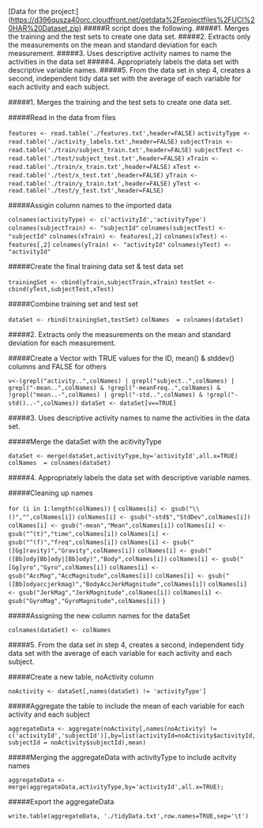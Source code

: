 [Data for the project:] (https://d396qusza40orc.cloudfront.net/getdata%2Fprojectfiles%2FUCI%20HAR%20Dataset.zip)
#####R script does the following. 
#####1. Merges the training and the test sets to create one data set.
#####2. Extracts only the measurements on the mean and standard deviation for each measurement. 
#####3. Uses descriptive activity names to name the activities in the data set
#####4. Appropriately labels the data set with descriptive variable names. 
#####5. From the data set in step 4, creates a second, independent tidy data set with the average of each variable for each activity and each subject.





#####1. Merges the training and the test sets to create one data set.

#####Read in the data from files

`features <- read.table('./features.txt',header=FALSE)`
`activityType <- read.table('./activity_labels.txt',header=FALSE)`
`subjectTrain <- read.table('./train/subject_train.txt',header=FALSE)`
`subjectTest <- read.table('./test/subject_test.txt',header=FALSE)`
`xTrain <- read.table('./train/x_train.txt',header=FALSE)`
`xTest <- read.table('./test/x_test.txt',header=FALSE)`
`yTrain <- read.table('./train/y_train.txt',header=FALSE)`
`yTest <- read.table('./test/y_test.txt',header=FALSE)`

#####Assigin column names to the imported data

`colnames(activityType) <- c('activityId','activityType')`
`colnames(subjectTrain) <- "subjectId"`
`colnames(subjectTest) <- "subjectId"`
`colnames(xTrain) <- features[,2]`
`colnames(xTest) <- features[,2]`
`colnames(yTrain) <- "activityId"`
`colnames(yTest) <- "activityId"`

#####Create the final training data set & test data set

`trainingSet <- cbind(yTrain,subjectTrain,xTrain)`
`testSet <- cbind(yTest,subjectTest,xTest)`

#####Combine training set and test set

`dataSet <- rbind(trainingSet,testSet)`
`colNames  = colnames(dataSet)`



#####2. Extracts only the measurements on the mean and standard deviation for each measurement.

#####Create a Vector with TRUE values for the ID, mean() & stddev() columns and FALSE for others

`v<-(grepl("activity..",colNames) | grepl("subject..",colNames) | grepl("-mean..",colNames) & !grepl("-meanFreq..",colNames) & !grepl("mean..-",colNames) | grepl("-std..",colNames) & !grepl("-std()..-",colNames))`
`dataSet <- dataSet[v==TRUE]`


#####3. Uses descriptive activity names to name the activities in the data set.

#####Merge the dataSet with the acitivityType

`dataSet <- merge(dataSet,activityType,by='activityId',all.x=TRUE)`
`colNames  = colnames(dataSet)`



#####4. Appropriately labels the data set with descriptive variable names.

#####Cleaning up names

`for (i in 1:length(colNames))` 
`{` 
`colNames[i] <- gsub("\\()","",colNames[i])`
`colNames[i] <- gsub("-std$","StdDev",colNames[i])`
`colNames[i] <- gsub("-mean","Mean",colNames[i])`
`colNames[i] <- gsub("^(t)","time",colNames[i])`
`colNames[i] <- gsub("^(f)","freq",colNames[i])`
`colNames[i] <- gsub("([Gg]ravity)","Gravity",colNames[i])`
`colNames[i] <- gsub("([Bb]ody[Bb]ody|[Bb]ody)","Body",colNames[i])`
`colNames[i] <- gsub("[Gg]yro","Gyro",colNames[i])`
`colNames[i] <- gsub("AccMag","AccMagnitude",colNames[i])`
`colNames[i] <- gsub("([Bb]odyaccjerkmag)","BodyAccJerkMagnitude",colNames[i])`
`colNames[i] <- gsub("JerkMag","JerkMagnitude",colNames[i])`
`colNames[i] <- gsub("GyroMag","GyroMagnitude",colNames[i])`
`}`

#####Assigning the new column names for the dataSet

`colnames(dataSet) <- colNames`

#####5. From the data set in step 4, creates a second, independent tidy data set with the average of each variable for each activity and each subject.

#####Create a new table, noActivity column

`noActivity <- dataSet[,names(dataSet) != 'activityType']`

#####Aggregate the table to include the mean of each variable for each activity and each subject

`aggregateData <- aggregate(noActivity[,names(noActivity) != c('activityId','subjectId')],by=list(activityId=noActivity$activityId,subjectId = noActivity$subjectId),mean)`


#####Merging the aggregateData with activityType to include acitvity names

`aggregateData <- merge(aggregateData,activityType,by='activityId',all.x=TRUE);`

#####Export the aggregateData
 
`write.table(aggregateData, './tidyData.txt',row.names=TRUE,sep='\t')`
